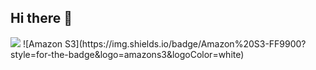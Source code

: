 ## Hi there 👋

<img src="https://img.shields.io/badge/Spring-6DB33F?style=for-the-badge&logo=Spring&logoColor=white">
![Amazon S3](https://img.shields.io/badge/Amazon%20S3-FF9900?style=for-the-badge&logo=amazons3&logoColor=white)
<!--
**parseyong/parseyong** is a ✨ _special_ ✨ repository because its `README.md` (this file) appears on your GitHub profile.

Here are some ideas to get you started:

- 🔭 I’m currently working on ...
- 🌱 I’m currently learning ...
- 👯 I’m looking to collaborate on ...
- 🤔 I’m looking for help with ...
- 💬 Ask me about ...
- 📫 How to reach me: ...
- 😄 Pronouns: ...
- ⚡ Fun fact: ...
-->
